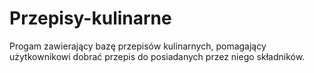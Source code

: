 # Przepisy-kulinarne
Progam zawierający bazę przepisów kulinarnych, pomagający użytkownikowi dobrać przepis do posiadanych przez niego składników.
